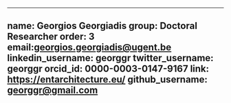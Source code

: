----
name: Georgios Georgiadis
group: Doctoral Researcher
order: 3
email:georgios.georgiadis@ugent.be
linkedin_username: georggr
twitter_username: georggr
orcid_id: 0000-0003-0147-9167
link: https://entarchitecture.eu/
github_username: georggr@gmail.com
----
